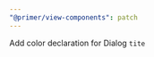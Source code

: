 ```yaml
---
"@primer/view-components": patch
---
```


Add color declaration for Dialog `tite`

<!-- Changed components: Primer::Alpha::Dialog -→
